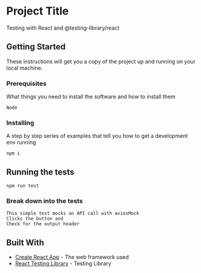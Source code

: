 # Project Title

Testing with React and @testing-library/react

## Getting Started

These instructions will get you a copy of the project up and running on your local machine.

### Prerequisites

What things you need to install the software and how to install them

```
Node
```

### Installing

A step by step series of examples that tell you how to get a development env running

```
npm i
```

## Running the tests

```
npm run test
```

### Break down into the tests

```
This simple test mocks an API call with axiosMock
Clicks the button and
Check for the output header
```

## Built With

- [Create React App](https://create-react-app.dev/) - The web framework used
- [React Testing Library](https://github.com/testing-library/react-testing-library) - Testing Library
